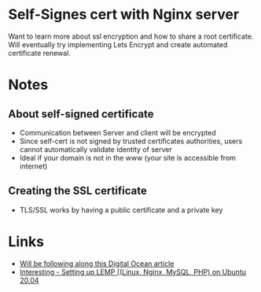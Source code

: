 # Self-Signes cert with Nginx server

Want to learn more about ssl encryption and how to share a 
root certificate. Will eventually try implementing Lets Encrypt and create 
automated certificate renewal.

# Notes
## About self-signed certificate
 - Communication between Server and client will be encrypted
 - Since self-cert is not signed by trusted certificates authorities, users cannot automatically validate identity of server
 - Ideal if your domain is not in the www (your site is accessible from internet)

## Creating the SSL certificate
 - TLS/SSL works by having a public certificate and a private key
    >



# Links
- [Will be following along this Digital Ocean article](https://www.digitalocean.com/community/tutorials/how-to-create-a-self-signed-ssl-certificate-for-nginx-in-ubuntu-20-04-1)
- [Interesting - Setting up LEMP ((Linux, Nginx, MySQL, PHP) on Ubuntu 20.04](https://www.digitalocean.com/community/tutorials/how-to-install-linux-nginx-mysql-php-lemp-stack-on-ubuntu-20-04)

